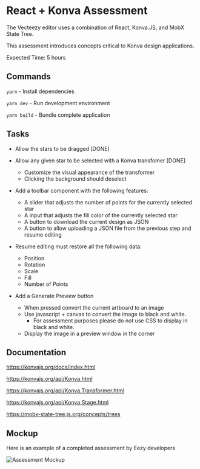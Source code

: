 # React + Konva Assessment

The Vecteezy editor uses a combination of React, Konva.JS, and MobX State Tree.

This assessment introduces concepts critical to Konva design applications.

Expected Time: 5 hours

## Commands

`yarn` - Install dependencies

`yarn dev` - Run development environment

`yarn build` - Bundle complete application

## Tasks

- Allow the stars to be dragged [DONE]

- Allow any given star to be selected with a Konva transfomer [DONE]

  - Customize the visual appearance of the transformer
  - Clicking the background should deselect

- Add a toolbar component with the following features:

  - A slider that adjusts the number of points for the currently selected star
  - A input that adjusts the fill color of the currently selected star
  - A button to download the current design as JSON
  - A button to allow uploading a JSON file from the previous step and resume editing

- Resume editing must restore all the following data:

  - Position
  - Rotation
  - Scale
  - Fill
  - Number of Points

- Add a Generate Preview button

  - When pressed convert the current artboard to an image
  - Use javascript + canvas to convert the image to black and white.
    - For assessment purposes please do not use CSS to display in black and white.
  - Display the image in a preview window in the corner

## Documentation

https://konvajs.org/docs/index.html

https://konvajs.org/api/Konva.html

https://konvajs.org/api/Konva.Transformer.html

https://konvajs.org/api/Konva.Stage.html

https://mobx-state-tree.js.org/concepts/trees

## Mockup

Here is an example of a completed assessment by Eezy developers

![Assessment Mockup](https://github.com/eezyinc/react-konva-assessment/raw/master/mockup.png)
